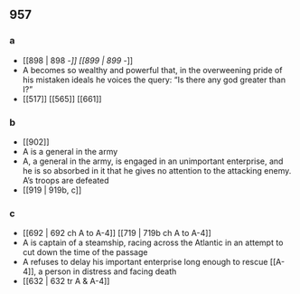 ## 957
### a
- [[898 | 898 -*]] [[899 | 899 -*]] 
- A becomes so wealthy and powerful that, in the overweening pride of his mistaken ideals he voices the query: “Is there any god greater than I?”
- [[517]] [[565]] [[661]] 

### b
- [[902]] 
- A is a general in the army
- A, a general in the army, is engaged in an unimportant enterprise, and he is so absorbed in it that he gives no attention to the attacking enemy. A’s troops are defeated
- [[919 | 919b, c]] 

### c
- [[692 | 692 ch A to A-4]] [[719 | 719b ch A to A-4]] 
- A is captain of a steamship, racing across the Atlantic in an attempt to cut down the time of the passage
- A refuses to delay his important enterprise long enough to rescue [[A-4]], a person in distress and facing death
- [[632 | 632 tr A &amp; A-4]] 

